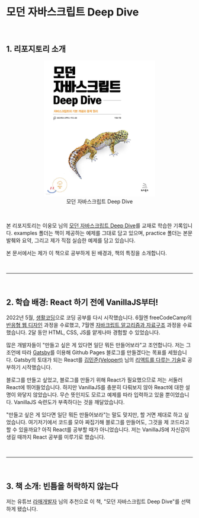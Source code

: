 # 모던 자바스크립트 Deep Dive

<br>

## 1. 리포지토리 소개

<figure align="center">
<img src="./mjs-cover.jpeg" alt="모던 자바스크립트 Deep Dive 표지 사진" width="300"/>
<figcaption>모던 자바스크립트 Deep Dive</figcatipn>
</figure>

<br>

본 리포지토리는 이웅모 님의 [모던 자바스크립트 Deep Dive](https://wikibook.co.kr/mjs/)를 교재로 학습한 기록입니다. examples 폴더는 책이 제공하는 예제를 그대로 담고 있으며, practice 폴더는 본문 발췌와 요약, 그리고 제가 직접 실습한 예제를 담고 있습니다.

본 문서에서는 제가 이 책으로 공부하게 된 배경과, 책의 특징을 소개합니다.

<br>

---

<br>

## 2. 학습 배경: React 하기 전에 VanillaJS부터!

2022년 5월, [생활코딩](https://opentutorials.org/course/1)으로 코딩 공부를 다시 시작했습니다. 6월엔 freeCodeCamp의 [반응형 웹 디자인](https://www.freecodecamp.org/learn/2022/responsive-web-design/) 과정을 수료했고, 7월엔 [자바크립트 알고리즘과 자료구조](https://www.freecodecamp.org/learn/javascript-algorithms-and-data-structures/) 과정을 수료했습니다. 2달 동안 HTML, CSS, JS를 얕게나마 경험할 수 있었습니다.

많은 개발자들이 "만들고 싶은 게 있다면 일단 뭐든 만들어보라"고 조언합니다. 저는 그 조언에 따라 [Gatsby](https://www.gatsbyjs.com/)를 이용해 Github Pages 블로그를 만들겠다는 목표를 세웠습니다. Gatsby의 토대가 되는 React를 [김민준(Velopert)](https://github.com/velopert) 님의 [리액트를 다루는 기술](http://www.yes24.com/Product/Goods/78233628)로 공부하기 시작했습니다.

블로그를 만들고 싶었고, 블로그를 만들기 위해 React가 필요했으므로 저는 서둘러 React에 뛰어들었습니다. 하지만 VanillaJS를 충분히 다뤄보지 않아 React에 대한 설명이 와닿지 않았습니다. 무슨 뜻인지도 모르고 예제를 따라 입력하고 있을 뿐이었습니다. VanillaJS 숙련도가 부족하다는 것을 깨달았습니다.

"만들고 싶은 게 있다면 일단 뭐든 만들어보라"는 말도 맞지만, 할 거면 제대로 하고 싶었습니다. 여기저기에서 코드를 모아 짜집기해 블로그를 만들어도, 그것을 제 코드라고 할 수 있을까요? 아직 React를 공부할 때가 아니었습니다. 저는 VanillaJS에 자신감이 생길 때까지 React 공부를 미루기로 했습니다.

<br>

---

<br>

## 3. 책 소개: 빈틈을 허락하지 않는다

저는 유튜브 [라매개발자](https://youtu.be/YbVuqWD12Ko) 님의 추천으로 이 책, "모던 자바스크립트 Deep Dive"를 선택하게 됐습니다.

